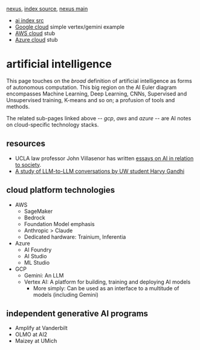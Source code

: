 [nexus](https://robfatland.github.io/nexus), [index source](https://github.com/robfatland/nexus/blob/gh-pages/index.md), 
[nexus main](https://github.com/robfatland/nexus/tree/main)

- [ai index src](https://github.com/robfatland/nexus/blob/gh-pages/ai/index.md)
- [Google cloud](https://github.com/robfatland/nexus/blob/gh-pages/ai/gcp.md) simple vertex/gemini example
- [AWS cloud](https://github.com/robfatland/nexus/blob/gh-pages/ai/aws.md) stub
- [Azure cloud](https://github.com/robfatland/nexus/blob/gh-pages/ai/azure.md) stub


# artificial intelligence


This page touches on the *broad* definition of artificial intelligence as forms of autonomous computation. 
This big region on the AI Euler diagram encompasses Machine Learning, Deep Learning, CNNs, Supervised and Unsupervised
training, K-means and so on; a profusion of tools and methods.


The related sub-pages linked above -- *gcp*, *aws* and *azure* -- are AI notes on cloud-specific technology stacks.


## resources


- UCLA law professor John Villasenor has written [essays on AI in relation to society](https://johnvillasenor.com/artificial-intelligence/).
- [A study of LLM-to-LLM conversations by UW student Harvy Gandhi](https://medium.com/@harvygandhi2/ai-to-ai-conversations-unraveling-the-future-of-intelligent-systems-6e360c629734)


## cloud platform technologies


- AWS
    - SageMaker
    - Bedrock
    - Foundation Model emphasis
    - Anthropic > Claude
    - Dedicated hardware: Trainium, Inferentia
- Azure
    - AI Foundry
    - AI Studio
    - ML Studio
- GCP
    - Gemini: An LLM
    - Vertex AI: A platform for building, training and deploying AI models
        - More simply: Can be used as an interface to a multitude of models (including Gemini)


## independent generative AI programs


- Amplify at Vanderbilt
- OLMO at AI2
- Maizey at UMich
